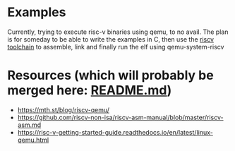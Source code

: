 # Examples
Currently, trying to execute risc-v binaries using qemu, to no avail.
The plan is for someday to be able to write the examples in C, then use the [riscv toolchain](https://github.com/riscv-collab/riscv-gnu-toolchain) to assemble, link and finally run the elf using qemu-system-riscv

# Resources (which will probably be merged here: [README.md](https://github.com/petersid2022/riscv-emulator#resources))
* https://mth.st/blog/riscv-qemu/
* https://github.com/riscv-non-isa/riscv-asm-manual/blob/master/riscv-asm.md
* https://risc-v-getting-started-guide.readthedocs.io/en/latest/linux-qemu.html
